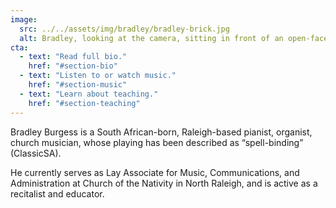 ```yaml
---
image:
  src: ../../assets/img/bradley/bradley-brick.jpg
  alt: Bradley, looking at the camera, sitting in front of an open-face red-brick wall
cta:
  - text: "Read full bio."
    href: "#section-bio"
  - text: "Listen to or watch music."
    href: "#section-music"
  - text: "Learn about teaching."
    href: "#section-teaching"
---
```


Bradley Burgess is a South African-born, Raleigh-based pianist, organist, church
musician, whose playing has been described as “spell-binding”
(ClassicSA).

He currently serves as Lay Associate for Music, Communications, and
Administration at Church of the Nativity in North Raleigh, and is active as a
recitalist and educator.
